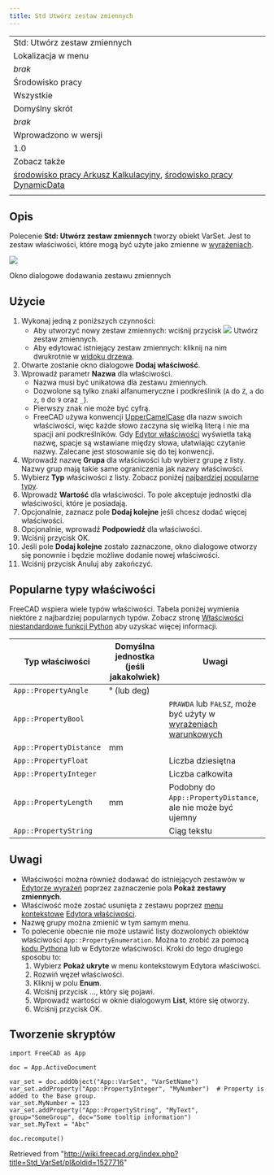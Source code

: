 ```yaml
---
title: Std Utwórz zestaw zmiennych
---
```

|  |
| --- |
| Std: Utwórz zestaw zmiennych |
| Lokalizacja w menu |
| *brak* |
| Środowisko pracy |
| Wszystkie |
| Domyślny skrót |
| *brak* |
| Wprowadzono w wersji |
| 1.0 |
| Zobacz także |
| [środowisko pracy Arkusz Kalkulacyjny](/Spreadsheet_Workbench/pl "Spreadsheet Workbench/pl"), [środowisko pracy DynamicData](/DynamicData_Workbench/pl "DynamicData Workbench/pl") |
|  |

## Opis

Polecenie **Std: Utwórz zestaw zmiennych** tworzy obiekt VarSet. Jest to zestaw właściwości, które mogą być użyte jako zmienne w [wyrażeniach](/Expressions/pl "Expressions/pl").

![](/images/Std_VarSet_Dialog.png)

Okno dialogowe dodawania zestawu zmiennych

## Użycie

1. Wykonaj jedną z poniższych czynności:
   * Aby utworzyć nowy zestaw zmiennych: wciśnij przycisk ![](/images/Std_VarSet.svg) Utwórz zestaw zmiennych.
   * Aby edytować istniejący zestaw zmiennych: kliknij na nim dwukrotnie w [widoku drzewa](/Tree_view/pl "Tree view/pl").
2. Otwarte zostanie okno dialogowe **Dodaj właściwość**.
3. Wprowadź parametr **Nazwa** dla właściwości.
   * Nazwa musi być unikatowa dla zestawu zmiennych.
   * Dozwolone są tylko znaki alfanumeryczne i podkreślinik (`A` do `Z`, `a` do `z`, `0` do `9` oraz `_`).
   * Pierwszy znak nie może być cyfrą.
   * FreeCAD używa konwencji [UpperCamelCase](https://pl.wikipedia.org/wiki/CamelCase) dla nazw swoich właściwości, więc każde słowo zaczyna się wielką literą i nie ma spacji ani podkreślników. Gdy [Edytor właściwości](/Property_editor/pl "Property editor/pl") wyświetla taką nazwę, spacje są wstawiane między słowa, ułatwiając czytanie nazwy. Zalecane jest stosowanie się do tej konwencji.
4. Wprowadź nazwę **Grupa** dla właściwości lub wybierz grupę z listy. Nazwy grup mają takie same ograniczenia jak nazwy właściwości.
5. Wybierz **Typ** właściwości z listy. Zobacz poniżej  [najbardziej popularne typy](#Popularne_typy_właściwości).
6. Wprowadź **Wartość** dla właściwości. To pole akceptuje jednostki dla właściwości, które je posiadają.
7. Opcjonalnie, zaznacz pole **Dodaj kolejne** jeśli chcesz dodać więcej właściwości.
8. Opcjonalnie, wprowadź **Podpowiedź** dla właściwości.
9. Wciśnij przycisk OK.
10. Jeśli pole **Dodaj kolejne** zostało zaznaczone, okno dialogowe otworzy się ponownie i będzie możliwe dodanie nowej właściwości.
11. Wciśnij przycisk Anuluj aby zakończyć.

## Popularne typy właściwości

FreeCAD wspiera wiele typów właściwości. Tabela poniżej wymienia niektóre z najbardziej popularnych typów. Zobacz stronę [Właściwości niestandardowe funkcji Python](/FeaturePython_Custom_Properties/pl "FeaturePython Custom Properties/pl") aby uzyskać więcej informacji.

| Typ właściwości | Domyślna jednostka (jeśli jakakolwiek) | Uwagi |
| --- | --- | --- |
| `App::PropertyAngle` | ° (lub deg) |  |
| `App::PropertyBool` |  | `PRAWDA` lub `FAŁSZ`, może być użyty w [wyrażeniach warunkowych](/Expressions/pl#Wyrażenia_warunkowe "Expressions/pl") |
| `App::PropertyDistance` | mm |  |
| `App::PropertyFloat` |  | Liczba dziesiętna |
| `App::PropertyInteger` |  | Liczba całkowita |
| `App::PropertyLength` | mm | Podobny do `App::PropertyDistance`, ale nie może być ujemny |
| `App::PropertyString` |  | Ciąg tekstu |

## Uwagi

* Właściwości można również dodawać do istniejących zestawów w [Edytorze wyrażeń](/Expressions/pl "Expressions/pl") poprzez zaznaczenie pola **Pokaż zestawy zmiennych**.
* Właściwość może zostać usunięta z zestawu poprzez [menu kontekstowe](/Property_editor/pl#Menu_kontekstowe "Property editor/pl") [Edytora właściwości](/Property_editor/pl "Property editor/pl").
* Nazwę grupy można zmienić w tym samym menu.
* To polecenie obecnie nie może ustawić listy dozwolonych obiektów właściwości `App::PropertyEnumeration`. Można to zrobić za pomocą [kodu Pythona](/FeaturePython_Custom_Properties/pl#App::PropertyEnumeration "FeaturePython Custom Properties/pl") lub w Edytorze właściwości. Kroki do tego drugiego sposobu to:
  1. Wybierz **Pokaż ukryte** w menu kontekstowym Edytora właściwości.
  2. Rozwiń węzeł właściwości.
  3. Kliknij w polu **Enum**.
  4. Wciśnij przycisk ..., który się pojawi.
  5. Wprowadź wartości w oknie dialogowym **List**, które się otworzy.
  6. Wciśnij przycisk OK.

## Tworzenie skryptów

```
import FreeCAD as App

doc = App.ActiveDocument

var_set = doc.addObject("App::VarSet", "VarSetName")
var_set.addProperty("App::PropertyInteger", "MyNumber")  # Property is added to the Base group.
var_set.MyNumber = 123
var_set.addProperty("App::PropertyString", "MyText", group="SomeGroup", doc="Some tooltip information")
var_set.MyText = "Abc"

doc.recompute()

```

Retrieved from "<http://wiki.freecad.org/index.php?title=Std_VarSet/pl&oldid=1527716>"